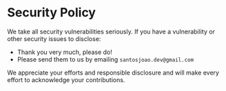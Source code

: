 # Security Policy

We take all security vulnerabilities seriously.
If you have a vulnerability or other security issues to disclose:

- Thank you very much, please do!
- Please send them to us by emailing `santosjoao.dev@gmail.com`

We appreciate your efforts and responsible disclosure and will make every effort to acknowledge your contributions.
